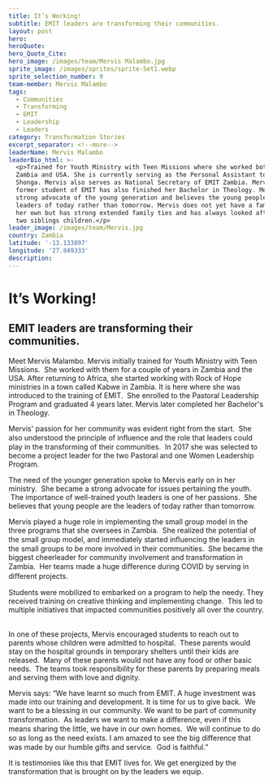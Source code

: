 ```yaml
---
title: It’s Working!
subtitle: EMIT leaders are transforming their communities.
layout: post
hero:
heroQuote:
hero_Quote_Cite:
hero_image: /images/team/Mervis Malambo.jpg
sprite_image: /images/sprites/sprite-Set1.webp
sprite_selection_number: 9
team-member: Mervis Malambo
tags:
  - Communities
  - Transforming
  - EMIT
  - Leadership
  - Leaders
category: Transformation Stories
excerpt_separator: <!--more-->
leaderName: Mervis Malambo
leaderBio_html: >-
  <p>Trained for Youth Ministry with Teen Missions where she worked both in
  Zambia and USA. She is currently serving as the Personal Assistant to Bishop
  Shonga. Mervis also serves as National Secretary of EMIT Zambia. Mervis, a
  former student of EMIT has also finished her Bachelor in Theology. Mervis is a
  strong advocate of the young generation and believes the young people are
  leaders of today rather than tomorrow. Mervis does not yet have a family of
  her own but has strong extended family ties and has always looked after one or
  two siblings children.</p>
leader_image: /images/team/Mervis.jpg
country: Zambia
latitude: '-13.133897'
longitude: '27.849333'
description:
---
```

# It’s Working\!

## EMIT leaders are transforming their communities.

Meet Mervis Malambo. Mervis initially trained for Youth Ministry with Teen Missions. &nbsp;She worked with them for a couple of years in Zambia and the USA. After returning to Africa, she started working with Rock of Hope ministries in a town called Kabwe in Zambia. It is here where she was introduced to the training of EMIT. &nbsp;She enrolled to the Pastoral Leadership Program and graduated 4 years later. Mervis later completed her Bachelor's in Theology. &nbsp;

Mervis' passion for her community was evident right from the start. &nbsp;She also understood the principle of inﬂuence and the role that leaders could play in the transforming of their communities. &nbsp;In 2017 she was selected to become a project leader for the two Pastoral and one Women Leadership Program. &nbsp;

The need of the younger generation spoke to Mervis early on in her ministry. &nbsp;She became a strong advocate for issues pertaining the youth. &nbsp;The importance of well-trained youth leaders is one of her passions. &nbsp;She believes that young people are the leaders of today rather than tomorrow.&nbsp;

Mervis played a huge role in implementing the small group model in the three programs that she oversees in Zambia. &nbsp;She realized the potential of the small group model, and immediately started inﬂuencing the leaders in the small groups to be more involved in their communities. &nbsp;She became the biggest cheerleader for community involvement and transformation in Zambia. &nbsp;Her teams made a huge diﬀerence during COVID by serving in diﬀerent projects. &nbsp;

Students were mobilized to embarked on a program to help the needy. They received training on creative thinking and implementing change. &nbsp;This led to multiple initiatives that impacted communities positively all over the country. &nbsp;

In one of these projects, Mervis encouraged students to reach out to parents whose children were admitted to hospital. &nbsp;These parents would stay on the hospital grounds in temporary shelters until their kids are released. &nbsp;Many of these parents would not have any food or other basic needs. &nbsp;The teams took responsibility for these parents by preparing meals and serving them with love and dignity. &nbsp;

Mervis says: “We have learnt so much from EMIT. A huge investment was made into our training and development. It is time for us to give back. &nbsp;We want to be a blessing in our community. We want to be part of community transformation. &nbsp;As leaders we want to make a diﬀerence, even if this means sharing the little, we have in our own homes. &nbsp;We will continue to do so as long as the need exists. I am amazed to see the big diﬀerence that was made by our humble gifts and service. &nbsp;God is faithful.”

It is testimonies like this that EMIT lives for. We get energized by the transformation that is brought on by the leaders we equip.

